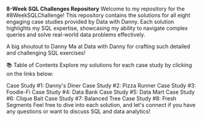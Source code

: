 **8-Week SQL Challenges Repository**
Welcome to my repository for the #8WeekSQLChallenge! This repository contains the solutions for all eight engaging case studies provided by Data with Danny. Each solution highlights my SQL expertise, showcasing my ability to navigate complex queries and solve real-world data problems effectively.

A big shoutout to Danny Ma at Data with Danny for crafting such detailed and challenging SQL exercises!

📚 Table of Contents
Explore my solutions for each case study by clicking on the links below:

Case Study #1: Danny's Diner
Case Study #2: Pizza Runner
Case Study #3: Foodie-Fi
Case Study #4: Data Bank
Case Study #5: Data Mart
Case Study #6: Clique Bait
Case Study #7: Balanced Tree
Case Study #8: Fresh Segments
Feel free to dive into each solution, and let's connect if you have any questions or want to discuss SQL and data analytics!
